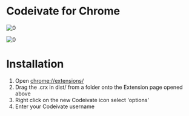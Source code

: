 # Codeivate for Chrome

![0](https://raw.github.com/BeryJu/Codeivate-Chrome/master/images/icon.png)

![0](https://raw.github.com/BeryJu/Codeivate-Chrome/master/images/popout.png)


# Installation

1. Open [chrome://extensions/](chrome://extensions/)
2. Drag the .crx in dist/ from a folder onto the Extension page opened above
3. Right click on the new Codeivate icon select 'options'
4. Enter your Codeivate username
